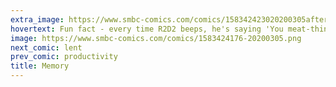 ```yaml
---
extra_image: https://www.smbc-comics.com/comics/158342423020200305after.png
hovertext: Fun fact - every time R2D2 beeps, he's saying 'You meat-things will be first against the wall when the revolution comes.'
image: https://www.smbc-comics.com/comics/1583424176-20200305.png
next_comic: lent
prev_comic: productivity
title: Memory
---
```


